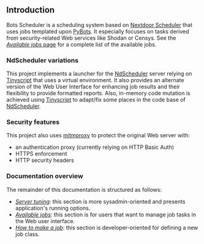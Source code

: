 ## Introduction

Bots Scheduler is a scheduling system based on [Nextdoor Scheduler](https://github.com/Nextdoor/ndscheduler) that uses jobs templated upon [PyBots](https://github.com/dhondta/pybots). It especially focuses on tasks derived from security-related Web services like Shodan or Censys. See the [*Available jobs* page](jobs.html) for a complete list of the available jobs.


### NdScheduler variations

This project implements a launcher for the [NdScheduler](https://github.com/Nextdoor/ndscheduler) server relying on [Tinyscript](https://github.com/dhondta/tinyscript) that uses a virtual environment. It also provides an alternate version of the Web User Interface for enhancing job results and their flexibility to provide formatted reports. Also, in-memory code mutation is achieved using [Tinyscript](https://github.com/dhondta/tinyscript) to adapt/fix some places in the code base of [NdScheduler](https://github.com/Nextdoor/ndscheduler).


### Security features

This project also uses [mitmproxy](https://github.com/mitmproxy/mitmproxy) to protect the original Web server with:

- an authentication proxy (currently relying on HTTP Basic Auth)
- HTTPS enforcement
- HTTP security headers

### Documentation overview

The remainder of this documentation is structured as follows:

- [*Server tuning*](server.html): this section is more sysadmin-oriented and presents application's running options.
- [*Available jobs*](jobs.html): this section is for users that want to manage job tasks in the Web user interface.
- [*How to make a job*](howto.html): this section is developer-oriented for defining a new job class.
